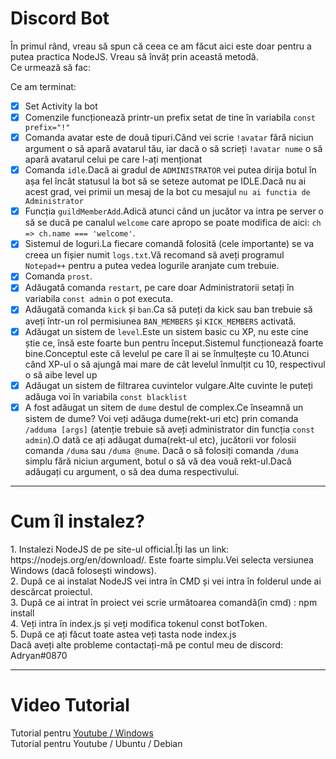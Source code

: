<h1>Discord Bot</h1>
În primul rând, vreau să spun că ceea ce am făcut aici este doar pentru a putea practica NodeJS. Vreau să învăț prin această metodă.<br>
Ce urmează să fac:

Ce am terminat:<br>
- [x] Set Activity la bot<br>
- [x] Comenzile funcționează printr-un prefix setat de tine în variabila `const prefix="!"`<br>
- [x] Comanda avatar este de două tipuri.Când vei scrie `!avatar` fără niciun argument o să apară avatarul tău, iar dacă o să scrieți `!avatar nume` o să apară avatarul celui pe care l-ați menționat<br>
- [x] Comanda `idle`.Dacă ai gradul de `ADMINISTRATOR` vei putea dirija botul în așa fel încât statusul la bot să se seteze automat pe IDLE.Dacă nu ai acest grad, vei primii un mesaj de la bot cu mesajul `nu ai functia de Administrator`<br>
- [x] Funcția `guildMemberAdd`.Adică atunci când un jucător va intra pe server o să se ducă pe canalul `welcome` care apropo se poate modifica de aici: `ch => ch.name === 'welcome'`.<br>
- [x] Sistemul de loguri.La fiecare comandă folosită (cele importante) se va creea un fișier numit `logs.txt`.Vă recomand să aveți programul `Notepad++` pentru a putea vedea logurile aranjate cum trebuie.<br>
- [x] Comanda `prost`.
- [x] Adăugată comanda `restart`, pe care doar Administratorii setați în variabila `const admin` o pot executa.
- [x] Adăugată comanda `kick` și `ban`.Ca să puteți da kick sau ban trebuie să aveți într-un rol permisiunea `BAN_MEMBERS` și `KICK_MEMBERS` activată.
- [x] Adăugat un sistem de `level`.Este un sistem basic cu XP, nu este cine știe ce, însă este foarte bun pentru început.Sistemul funcționează foarte bine.Conceptul este că levelul pe care îl ai se înmulțește cu 10.Atunci când XP-ul o să ajungă mai mare de cât levelul înmulțit cu 10, respectivul o să aibe level up
- [x] Adăugat un sistem de filtrarea cuvintelor vulgare.Alte cuvinte le puteți adăuga voi în variabila `const blacklist`
- [x] A fost adăugat un sitem de `dume` destul de complex.Ce înseamnă un sistem de dume? Voi veți adăuga dume(rekt-uri etc) prin comanda `/adduma [args]` (atenție trebuie să aveți administrator din funcția `const admin`).O dată ce ați adăugat duma(rekt-ul etc), jucătorii vor folosii comanda `/duma` sau `/duma @nume`. Dacă o să folosiți comanda `/duma` simplu fără niciun argument, botul o să vă dea vouă rekt-ul.Dacă adăugați cu argument, o să dea duma respectivului.

<hr>  
<h1>Cum îl instalez?</h1>
  1. Instalezi NodeJS de pe site-ul official.Îți las un link: https://nodejs.org/en/download/. Este foarte simplu.Vei selecta versiunea Windows (dacă folosești windows).<br>
  2. După ce ai instalat NodeJS vei intra în CMD și vei intra în folderul unde ai descărcat proiectul.<br>
  3. După ce ai intrat în proiect vei scrie următoarea comandă(în cmd) : npm install<br>
  4. Veți intra în index.js și veți modifica tokenul const botToken.<br>
  5. După ce ați făcut toate astea veți tasta node index.js<br>
  Dacă aveți alte probleme contactați-mă pe contul meu de discord: Adryan#0870<br>
<hr>
  <h1>Video Tutorial</h1>
  Tutorial pentru <a href="https://www.youtube.com/watch?v=lXWJKSfSTTU">Youtube / Windows</a><br>
  Tutorial pentru Youtube / Ubuntu / Debian

